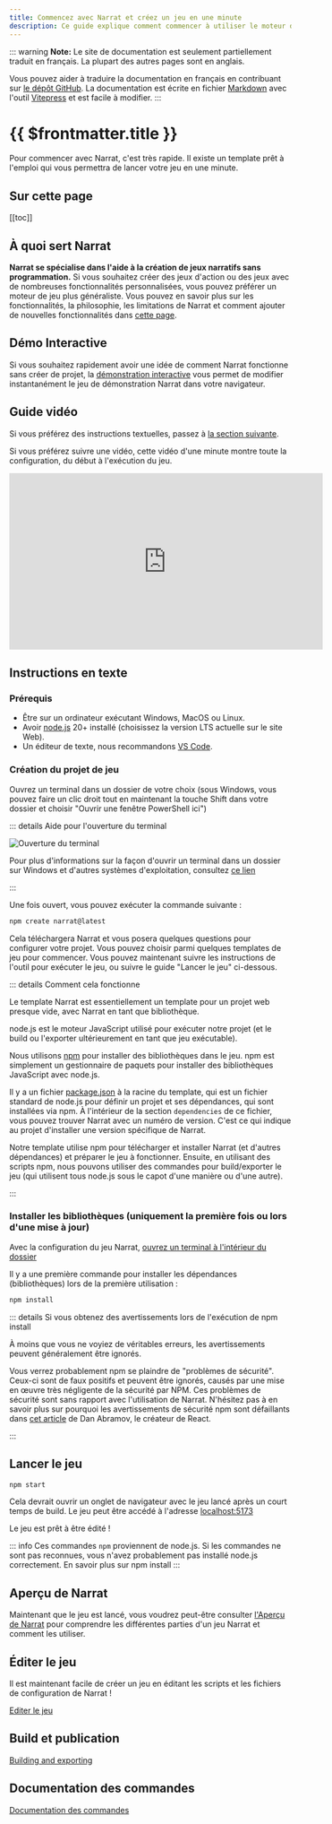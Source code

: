 ```yaml
---
title: Commencez avec Narrat et créez un jeu en une minute
description: Ce guide explique comment commencer à utiliser le moteur de jeu Narrat en une minute.
---
```


::: warning
**Note:** Le site de documentation est seulement partiellement traduit en français. La plupart des autres pages sont en anglais.

Vous pouvez aider à traduire la documentation en français en contribuant sur [le dépôt GitHub](https://github.com/liana-p/narrat-engine). La documentation est écrite en fichier [Markdown](https://www.markdownguide.org/) avec l'outil [Vitepress](https://vitepress.dev) et est facile à modifier.
:::

# {{ $frontmatter.title }}

Pour commencer avec Narrat, c'est très rapide. Il existe un template prêt à l'emploi qui vous permettra de lancer votre jeu en une minute.

## Sur cette page

[[toc]]

## À quoi sert Narrat

**Narrat se spécialise dans l'aide à la création de jeux narratifs sans programmation.** Si vous souhaitez créer des jeux d'action ou des jeux avec de nombreuses fonctionnalités personnalisées, vous pouvez préférer un moteur de jeu plus généraliste. Vous pouvez en savoir plus sur les fonctionnalités, la philosophie, les limitations de Narrat et comment ajouter de nouvelles fonctionnalités dans [cette page](/others/what-can-narrat-do).

## Démo Interactive

Si vous souhaitez rapidement avoir une idée de comment Narrat fonctionne sans créer de projet, la [démonstration interactive](https://demo.narrat.dev/) vous permet de modifier instantanément le jeu de démonstration Narrat dans votre navigateur.

## Guide vidéo

Si vous préférez des instructions textuelles, passez à [la section suivante](#text-instructions).

Si vous préférez suivre une vidéo, cette vidéo d'une minute montre toute la configuration, du début à l'exécution du jeu.

<iframe width="560" height="315" src="https://www.youtube.com/embed/516YTDxSO9Y" title="YouTube video player" frameborder="0" allow="accelerometer; autoplay; clipboard-write; encrypted-media; gyroscope; picture-in-picture" allowfullscreen></iframe>

## Instructions en texte

### Prérequis

- Être sur un ordinateur exécutant Windows, MacOS ou Linux.
- Avoir [node.js](https://nodejs.org/fr/) 20+ installé (choisissez la version LTS actuelle sur le site Web).
- Un éditeur de texte, nous recommandons [VS Code](https://code.visualstudio.com/Download).

### Création du projet de jeu

Ouvrez un terminal dans un dossier de votre choix (sous Windows, vous pouvez faire un clic droit tout en maintenant la touche Shift dans votre dossier et choisir "Ouvrir une fenêtre PowerShell ici")

::: details Aide pour l'ouverture du terminal

![Ouverture du terminal](/guides/terminal/terminal.png)

Pour plus d'informations sur la façon d'ouvrir un terminal dans un dossier sur Windows et d'autres systèmes d'exploitation, consultez [ce lien](https://www.groovypost.com/howto/open-command-window-terminal-window-specific-folder-windows-mac-linux/)

:::

Une fois ouvert, vous pouvez exécuter la commande suivante :

```bash
npm create narrat@latest
```

Cela téléchargera Narrat et vous posera quelques questions pour configurer votre projet. Vous pouvez choisir parmi quelques templates de jeu pour commencer. Vous pouvez maintenant suivre les instructions de l'outil pour exécuter le jeu, ou suivre le guide "Lancer le jeu" ci-dessous.

::: details Comment cela fonctionne

Le template Narrat est essentiellement un template pour un projet web presque vide, avec Narrat en tant que bibliothèque.

node.js est le moteur JavaScript utilisé pour exécuter notre projet (et le build ou l'exporter ultérieurement en tant que jeu exécutable).

Nous utilisons [npm](https://www.w3schools.com/whatis/whatis_npm.asp) pour installer des bibliothèques dans le jeu. npm est simplement un gestionnaire de paquets pour installer des bibliothèques JavaScript avec node.js.

Il y a un fichier [package.json](https://github.com/liana-p/narrat-engine-template/blob/main/package.json) à la racine du template, qui est un fichier standard de node.js pour définir un projet et ses dépendances, qui sont installées via npm. À l'intérieur de la section `dependencies` de ce fichier, vous pouvez trouver Narrat avec un numéro de version. C'est ce qui indique au projet d'installer une version spécifique de Narrat.

Notre template utilise npm pour télécharger et installer Narrat (et d'autres dépendances) et préparer le jeu à fonctionner. Ensuite, en utilisant des scripts npm, nous pouvons utiliser des commandes pour build/exporter le jeu (qui utilisent tous node.js sous le capot d'une manière ou d'une autre).

:::

### Installer les bibliothèques (uniquement la première fois ou lors d'une mise à jour)

Avec la configuration du jeu Narrat, [ouvrez un terminal à l'intérieur du dossier](https://www.groovypost.com/howto/open-command-window-terminal-window-specific-folder-windows-mac-linux/)

Il y a une première commande pour installer les dépendances (bibliothèques) lors de la première utilisation :

```bash
npm install
```

::: details Si vous obtenez des avertissements lors de l'exécution de npm install

À moins que vous ne voyiez de véritables erreurs, les avertissements peuvent généralement être ignorés.

Vous verrez probablement npm se plaindre de "problèmes de sécurité". Ceux-ci sont de faux positifs et peuvent être ignorés, causés par une mise en œuvre très négligente de la sécurité par NPM. Ces problèmes de sécurité sont sans rapport avec l'utilisation de Narrat. N'hésitez pas à en savoir plus sur pourquoi les avertissements de sécurité npm sont défaillants dans [cet article](https://overreacted.io/npm-audit-broken-by-design/) de Dan Abramov, le créateur de React.

:::

## Lancer le jeu

```bash
npm start
```

Cela devrait ouvrir un onglet de navigateur avec le jeu lancé après un court temps de build. Le jeu peut être accédé à l'adresse <a href="http://localhost:5173/" target="_blank" rel="noreferrer">localhost:5173</a>

Le jeu est prêt à être édité !

::: info
Ces commandes `npm` proviennent de node.js. Si les commandes ne sont pas reconnues, vous n'avez probablement pas installé node.js correctement. En savoir plus sur npm install
:::

## Aperçu de Narrat

Maintenant que le jeu est lancé, vous voudrez peut-être consulter [l'Aperçu de Narrat](/guides/narrat-overview) pour comprendre les différentes parties d'un jeu Narrat et comment les utiliser.

## Éditer le jeu

Il est maintenant facile de créer un jeu en éditant les scripts et les fichiers de configuration de Narrat !

[Editer le jeu](/guides/editing-game)

## Build et publication

[Building and exporting](/guides/building-and-exporting)

## Documentation des commandes

[Documentation des commandes](/commands/all-commands)

<FeedbackForm title="Commencer" slug="fr/guides/getting-started"/>
